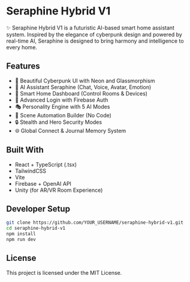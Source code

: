 # Seraphine Hybrid V1

✨ Seraphine Hybrid V1 is a futuristic AI-based smart home assistant system. Inspired by the elegance of cyberpunk design and powered by real-time AI, Seraphine is designed to bring harmony and intelligence to every home.

## Features
- 🌃 Beautiful Cyberpunk UI with Neon and Glassmorphism
- 🤖 AI Assistant Seraphine (Chat, Voice, Avatar, Emotion)
- 🏡 Smart Home Dashboard (Control Rooms & Devices)
- 🔐 Advanced Login with Firebase Auth
- 🎭 Personality Engine with 5 AI Modes
- 🔁 Scene Automation Builder (No Code)
- 🔒 Stealth and Hero Security Modes
- 🌐 Global Connect & Journal Memory System

## Built With
- React + TypeScript (.tsx)
- TailwindCSS
- Vite
- Firebase + OpenAI API
- Unity (for AR/VR Room Experience)

## Developer Setup
```bash
git clone https://github.com/YOUR_USERNAME/seraphine-hybrid-v1.git
cd seraphine-hybrid-v1
npm install
npm run dev
```

## License
This project is licensed under the MIT License.
